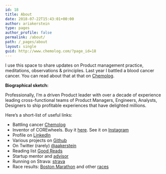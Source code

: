 ```yaml
---
id: 18
title: About
date: 2018-07-22T15:43:01+00:00
author: ariakerstein
type: pages
author_profile: false
permalink: /about/
path: /_pages/about
layout: single
guid: http://www.chemolog.com/?page_id=18
---
```


I use this space to share updates on Product management practice, meditations, observations & principles. Last year I battled a blood cancer cancer. You can read about that at that on <a href="http://www.chemolog.com/">Chemolog</a>.

<strong>Biographical sketch:</strong>

Professionally, I’m a driven Product leader with over a decade of experience leading cross-functional teams of Product Managers, Engineers, Analysts, Designers to ship profitable experiences that have delighted millions.

<span style="font-size: inherit;">Here’s a short-list of useful links:</span>
<ul>
	<li>Battling cancer <a href="http://www.chemolog.com/">Chemolog</a></li>
	<li>Inventor of COREwheels. Buy it <a href="https://www.amazon.com/SKLZ-Wheels-Dynamic-Strength-Trainer/dp/B00C81JUS2">here</a>. See it on <a href="https://www.instagram.com/explore/tags/corewheels/">Instagram</a></li>
	<li>Profile on <a href="https://www.linkedin.com/in/ariakerstein">LinkedIn</a></li>
	<li>Various projects on <a href="https://github.com/ariakerstein">Github</a></li>
	<li>On Twitter (rarely) <a href="https://twitter.com/aakerstein" target="_blank" rel="noopener noreferrer">@aakerstein</a></li>
	<li>Reading list <a href="https://www.goodreads.com/user/show/59584576-ari-akerstein">Good Reads</a></li>
	<li>Startup mentor and <a href="http://www.about.greatnonprofits.org/advisory-board">advisor</a></li>
	<li>Running on Strava: <a href="https://www.strava.com/athletes/6974948">strava</a></li>
	<li>Race results: <a href="http://registration.baa.org/cfm_Archive/iframe_ArchiveSearch.cfm?mode=results&RequestTimeout=600&snap=66622361&" target="_blank" rel="noopener noreferrer">Boston Marathon</a> and other <a href="https://www.runraceresults.com/Secure/RaceResults.cfm?ID=RCLF2016">races</a></li>
</ul>